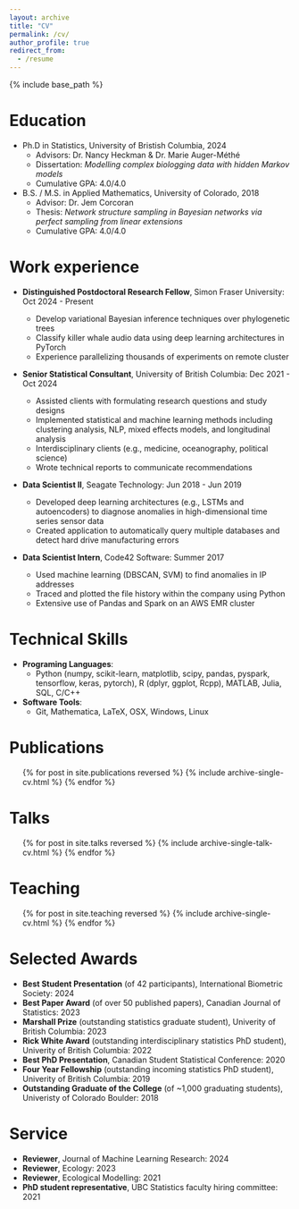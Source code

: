 ```yaml
---
layout: archive
title: "CV"
permalink: /cv/
author_profile: true
redirect_from:
  - /resume
---
```


{% include base_path %}

Education
======
* Ph.D in Statistics, University of Bristish Columbia, 2024
  * Advisors: Dr. Nancy Heckman \& Dr. Marie Auger-Méthé
  * Dissertation: *Modelling complex biologging data with hidden Markov models*
  * Cumulative GPA: 4.0/4.0
* B.S. / M.S. in Applied Mathematics, University of Colorado, 2018
  * Advisor: Dr. Jem Corcoran
  * Thesis: *Network structure sampling in Bayesian networks via perfect sampling from linear extensions*
  * Cumulative GPA: 4.0/4.0 

Work experience
======
* **Distinguished Postdoctoral Research Fellow**, Simon Fraser University: Oct 2024 - Present
  * Develop variational Bayesian inference techniques over phylogenetic trees
  * Classify killer whale audio data using deep learning architectures in PyTorch
  * Experience parallelizing thousands of experiments on remote cluster 

* **Senior Statistical Consultant**, University of British Columbia: Dec 2021 - Oct 2024
  * Assisted clients with formulating research questions and study designs
  * Implemented statistical and machine learning methods including clustering analysis, NLP, mixed effects models, and longitudinal analysis
  * Interdisciplinary clients (e.g., medicine, oceanography, political science)
  * Wrote technical reports to communicate recommendations

* **Data Scientist II**, Seagate Technology: Jun 2018 - Jun 2019
  * Developed deep learning architectures (e.g., LSTMs and autoencoders) to diagnose anomalies in high-dimensional time series sensor data
  * Created application to automatically query multiple databases and detect hard drive manufacturing errors
 
* **Data Scientist Intern**, Code42 Software: Summer 2017
  * Used machine learning (DBSCAN, SVM) to find anomalies in IP addresses
  * Traced and plotted the file history within the company using Python
  * Extensive use of Pandas and Spark on an AWS EMR cluster
  
Technical Skills
======
* **Programing Languages**:
  * Python (numpy, scikit-learn, matplotlib, scipy, pandas, pyspark, tensorflow, keras, pytorch), R (dplyr, ggplot, Rcpp), MATLAB, Julia, SQL, C/C++
* **Software Tools**: 
  * Git, Mathematica, LaTeX, OSX, Windows, Linux

Publications
======
  <ul>{% for post in site.publications reversed %}
    {% include archive-single-cv.html %}
  {% endfor %}</ul>
  
Talks
======
  <ul>{% for post in site.talks reversed %}
    {% include archive-single-talk-cv.html  %}
  {% endfor %}</ul>
  
Teaching
======
  <ul>{% for post in site.teaching reversed %}
    {% include archive-single-cv.html %}
  {% endfor %}</ul>

Selected Awards
======
* **Best Student Presentation** (of 42 participants), International Biometric Society: 2024
* **Best Paper Award** (of over 50 published papers), Canadian Journal of Statistics: 2023
* **Marshall Prize** (outstanding statistics graduate student), Univerity of British Columbia: 2023
* **Rick White Award** (outstanding interdisciplinary statistics PhD student), Univerity of British Columbia: 2022
* **Best PhD Presentation**, Canadian Student Statistical Conference: 2020
* **Four Year Fellowship** (outstanding incoming statistics PhD student), Univerity of British Columbia: 2019
* **Outstanding Graduate of the College** (of ~1,000 graduating students), Univeristy of Colorado Boulder: 2018

Service
======
* **Reviewer**, Journal of Machine Learning Research: 2024
* **Reviewer**, Ecology: 2023
* **Reviewer**, Ecological Modelling: 2021
* **PhD student representative**, UBC Statistics faculty hiring committee: 2021
